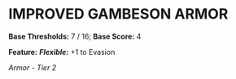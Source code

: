 # IMPROVED GAMBESON ARMOR

**Base Thresholds:** 7 / 16; **Base Score:** 4

**Feature:** ***Flexible:*** +1 to Evasion

*Armor - Tier 2*
